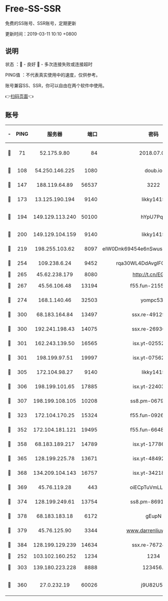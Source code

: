 # Free-SS-SSR

免费的SS账号、SSR账号，定期更新

更新时间：2019-03-11 10:10 +0800

## 说明

状态     ：🙂 - 良好 🙁 - 多次连接失败或连接超时

PING值   ：不代表真实使用中的速度，仅供参考。

账号兼容SS、SSR，你可以自由在两个软件中使用。

👉[扫码页面](https://liesauer.github.io/Free-SS-SSR/)👈

## 账号

|-|PING|服务器|端口|密码|加密方式|区域|
|:----:|:----:|:-----:|-----:|:----:|:----:|:----:|
|🙂|71|52.175.9.80|84|2018.07.07|chacha20-ietf-poly1305|HK|
|🙂|108|54.250.146.225|1080|doub.io|aes-256-cfb|JP|
|🙂|147|188.119.64.89|56537|3222|aes-256-cfb|RU|
|🙂|173|13.125.190.194|9140|likky1415|aes-256-cfb|KR|
|🙂|194|149.129.113.240|50100|hYpU7PqP|chacha20-ietf-poly1305|CN|
|🙂|200|149.129.104.159|9140|likky1415|aes-256-cfb|HK|
|🙂|219|198.255.103.62|8097|eIW0Dnk69454e6nSwuspv9DmS201tQ0D|aes-256-cfb|US|
|🙂|254|109.238.6.24|9452|rqa30WL4DdAvgIFG6Fs3znzTa|aes-256-cfb|FR|
|🙂|265|45.62.238.179|8080|http://t.cn/EGJIyrl|rc4-md5|CA|
|🙂|267|45.56.106.48|13194|f55.fun-21559299|aes-256-cfb|US|
|🙂|274|168.1.140.46|32503|yompc535|aes-256-cfb|AU|
|🙂|300|68.183.164.84|13497|ssx.re-49129842|aes-256-cfb|US|
|🙂|300|192.241.198.43|14075|ssx.re-26936480|aes-256-cfb|US|
|🙂|301|162.243.139.50|16565|isx.yt-02552348|aes-256-cfb|US|
|🙂|301|198.199.97.51|19997|isx.yt-07562084|aes-256-cfb|US|
|🙂|305|172.104.98.27|9140|likky1415|aes-256-cfb|JP|
|🙂|306|198.199.101.65|17885|isx.yt-22403109|aes-256-cfb|US|
|🙂|307|198.199.108.105|10208|ss8.pm-06792208|aes-256-cfb|US|
|🙂|323|172.104.170.25|15324|f55.fun-09264228|aes-256-cfb|SG|
|🙂|352|172.104.181.121|19495|f55.fun-66483220|aes-256-cfb|SG|
|🙂|358|68.183.189.217|14789|isx.yt-17786111|aes-256-cfb|SG|
|🙂|365|128.199.225.78|13671|isx.yt-48492968|aes-256-cfb|SG|
|🙂|368|134.209.104.143|16757|isx.yt-34218866|aes-256-cfb|SG|
|🙂|369|45.76.119.28|443|oiECpTuVmLLxk4Ts|aes-256-cfb|AU|
|🙂|374|128.199.249.61|13754|ss8.pm-86915171|aes-256-cfb|SG|
|🙂|378|68.183.183.18|6172|gEupN|aes-256-cfb|SG|
|🙂|379|45.76.125.90|3344|www.darrenliuwei.com|aes-256-cfb|AU|
|🙂|384|128.199.129.239|14634|ssx.re-76724350|aes-256-cfb|SG|
|🙂|252|103.102.160.252|1234|1234|rc4-md5|JP|
|🙂|303|139.180.223.228|8888|123456..|aes-256-cfb|JP|
|🙁|360|27.0.232.19|60026|j9U82U53|xchacha20-ietf-poly1305|HK|

